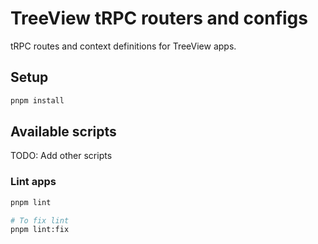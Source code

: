 # TreeView tRPC routers and configs

tRPC routes and context definitions for TreeView apps.

## Setup

```bash
pnpm install
```

## Available scripts

TODO: Add other scripts

### Lint apps

```bash
pnpm lint

# To fix lint
pnpm lint:fix
```
